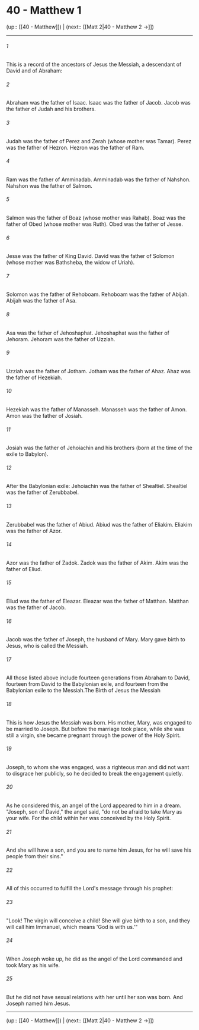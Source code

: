 # 40 - Matthew 1

(up:: [[40 - Matthew]]) | (next:: [[Matt 2|40 - Matthew 2 →]])

***


###### 1 
This is a record of the ancestors of Jesus the Messiah, a descendant of David and of Abraham: 

###### 2 
Abraham was the father of Isaac. Isaac was the father of Jacob. Jacob was the father of Judah and his brothers. 

###### 3 
Judah was the father of Perez and Zerah (whose mother was Tamar). Perez was the father of Hezron. Hezron was the father of Ram. 

###### 4 
Ram was the father of Amminadab. Amminadab was the father of Nahshon. Nahshon was the father of Salmon. 

###### 5 
Salmon was the father of Boaz (whose mother was Rahab). Boaz was the father of Obed (whose mother was Ruth). Obed was the father of Jesse. 

###### 6 
Jesse was the father of King David. David was the father of Solomon (whose mother was Bathsheba, the widow of Uriah). 

###### 7 
Solomon was the father of Rehoboam. Rehoboam was the father of Abijah. Abijah was the father of Asa. 

###### 8 
Asa was the father of Jehoshaphat. Jehoshaphat was the father of Jehoram. Jehoram was the father of Uzziah. 

###### 9 
Uzziah was the father of Jotham. Jotham was the father of Ahaz. Ahaz was the father of Hezekiah. 

###### 10 
Hezekiah was the father of Manasseh. Manasseh was the father of Amon. Amon was the father of Josiah. 

###### 11 
Josiah was the father of Jehoiachin and his brothers (born at the time of the exile to Babylon). 

###### 12 
After the Babylonian exile: Jehoiachin was the father of Shealtiel. Shealtiel was the father of Zerubbabel. 

###### 13 
Zerubbabel was the father of Abiud. Abiud was the father of Eliakim. Eliakim was the father of Azor. 

###### 14 
Azor was the father of Zadok. Zadok was the father of Akim. Akim was the father of Eliud. 

###### 15 
Eliud was the father of Eleazar. Eleazar was the father of Matthan. Matthan was the father of Jacob. 

###### 16 
Jacob was the father of Joseph, the husband of Mary. Mary gave birth to Jesus, who is called the Messiah. 

###### 17 
All those listed above include fourteen generations from Abraham to David, fourteen from David to the Babylonian exile, and fourteen from the Babylonian exile to the Messiah.The Birth of Jesus the Messiah 

###### 18 
This is how Jesus the Messiah was born. His mother, Mary, was engaged to be married to Joseph. But before the marriage took place, while she was still a virgin, she became pregnant through the power of the Holy Spirit. 

###### 19 
Joseph, to whom she was engaged, was a righteous man and did not want to disgrace her publicly, so he decided to break the engagement quietly. 

###### 20 
As he considered this, an angel of the Lord appeared to him in a dream. "Joseph, son of David," the angel said, "do not be afraid to take Mary as your wife. For the child within her was conceived by the Holy Spirit. 

###### 21 
And she will have a son, and you are to name him Jesus, for he will save his people from their sins." 

###### 22 
All of this occurred to fulfill the Lord's message through his prophet: 

###### 23 
"Look! The virgin will conceive a child! She will give birth to a son, and they will call him Immanuel, which means 'God is with us.'" 

###### 24 
When Joseph woke up, he did as the angel of the Lord commanded and took Mary as his wife. 

###### 25 
But he did not have sexual relations with her until her son was born. And Joseph named him Jesus.

***

(up:: [[40 - Matthew]]) | (next:: [[Matt 2|40 - Matthew 2 →]])
